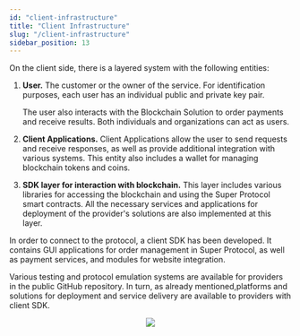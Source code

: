 ```yaml
---
id: "client-infrastructure"
title: "Client Infrastructure"
slug: "/client-infrastructure"
sidebar_position: 13
---
```


On the client side, there is a layered system with the following entities:

1. **User.** The customer or the owner of the service. For identification purposes, each user has an individual public and private key pair.

   The user also interacts with the Blockchain Solution to order payments and receive results. Both individuals and organizations can act as users.

2. **Client Applications.** Client Applications allow the user to send requests and receive responses, as well as provide additional integration with various systems. This entity also includes a wallet for managing blockchain tokens and coins.

3. **SDK layer for interaction with blockchain.** This layer includes various libraries for accessing the blockchain and using the Super Protocol smart contracts. All the necessary services and applications for deployment of the provider's solutions are also implemented at this layer.

In order to connect to the protocol, a client SDK has been developed. It contains GUI applications for order management in Super Protocol, as well as payment services, and modules for website integration.

Various testing and protocol emulation systems are available for providers in the public GitHub repository. In turn, as already mentioned,platforms and solutions for deployment and service delivery are available to providers with client SDK.

<p align="center">
  <img src={require('./images/client-infrastructure-01.png').default} />
</p>